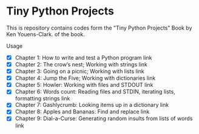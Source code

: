 # Tiny Python Projects

This is repository contains codes form the "Tiny Python Projects" Book by Ken Youens-Clark. of the book.

Usage
 -[x] Chapter 1: How to write and test a Python program link
 -[x] Chapter 2: The crow’s nest; Working with strings link
 -[x] Chapter 3: Going on a picnic; Working with lists link
 -[x] Chapter 4: Jump the Five; Working with dictionaries link
 -[x] Chapter 5: Howler: Working with files and STDOUT link
 -[x] Chapter 6: Words count: Reading files and STDIN, iterating lists, formatting strings link
 -[x] Chapter 7: Gashlycrumb: Looking items up in a dictionary link
 -[x] Chapter 8: Apples and Bananas: Find and replace link
 -[x] Chapter 9: Dial-a-Curse: Generating random insults from lists of words link
